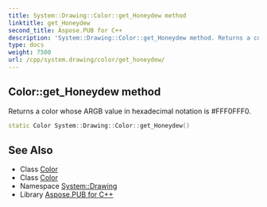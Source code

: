 ```yaml
---
title: System::Drawing::Color::get_Honeydew method
linktitle: get_Honeydew
second_title: Aspose.PUB for C++
description: 'System::Drawing::Color::get_Honeydew method. Returns a color whose ARGB value in hexadecimal notation is #FFF0FFF0 in C++.'
type: docs
weight: 7500
url: /cpp/system.drawing/color/get_honeydew/
---
```

## Color::get_Honeydew method


Returns a color whose ARGB value in hexadecimal notation is #FFF0FFF0.

```cpp
static Color System::Drawing::Color::get_Honeydew()
```

## See Also

* Class [Color](../)
* Class [Color](../)
* Namespace [System::Drawing](../../)
* Library [Aspose.PUB for C++](../../../)
